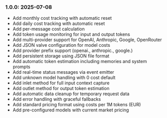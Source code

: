 ### 1.0.0: 2025-07-08

* Add monthly cost tracking with automatic reset
* Add daily cost tracking with automatic reset
* Add per-message cost calculation
* Add token usage monitoring for input and output tokens
* Add multi-provider support for OpenAI, Anthropic, Google, OpenRouter
* Add JSON valve configuration for model costs
* Add provider prefix support (openai., anthropic., google.)
* Add persistent storage using JSON file format
* Add automatic token estimation including memories and system prompts
* Add real-time status messages via event emitter
* Add unknown model handling with 0 cost default
* Add inlet method for full input context capture
* Add outlet method for output token estimation
* Add automatic data cleanup for temporary request data
* Add error handling with graceful fallbacks
* Add standard pricing format using costs per 1M tokens (EUR)
* Add pre-configured models with current market pricing
